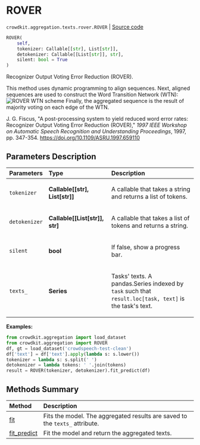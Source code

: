 # ROVER
`crowdkit.aggregation.texts.rover.ROVER` | [Source code](https://github.com/Toloka/crowd-kit/blob/v1.1.0.rc2/crowdkit/aggregation/texts/rover.py#L31)

```python
ROVER(
    self,
    tokenizer: Callable[[str], List[str]],
    detokenizer: Callable[[List[str]], str],
    silent: bool = True
)
```

Recognizer Output Voting Error Reduction (ROVER).


This method uses dynamic programming to align sequences. Next, aligned sequences are used
to construct the Word Transition Network (WTN):
![ROVER WTN scheme](https://tlk.s3.yandex.net/crowd-kit/docs/rover.png)
Finally, the aggregated sequence is the result of majority voting on each edge of the WTN.

J. G. Fiscus,
"A post-processing system to yield reduced word error rates: Recognizer Output Voting Error Reduction (ROVER),"
*1997 IEEE Workshop on Automatic Speech Recognition and Understanding Proceedings*, 1997, pp. 347-354.
<https://doi.org/10.1109/ASRU.1997.659110>

## Parameters Description

| Parameters | Type | Description |
| :----------| :----| :-----------|
`tokenizer`|**Callable\[\[str\], List\[str\]\]**|<p>A callable that takes a string and returns a list of tokens.</p>
`detokenizer`|**Callable\[\[List\[str\]\], str\]**|<p>A callable that takes a list of tokens and returns a string.</p>
`silent`|**bool**|<p>If false, show a progress bar.</p>
`texts_`|**Series**|<p>Tasks&#x27; texts. A pandas.Series indexed by `task` such that `result.loc[task, text]` is the task&#x27;s text.</p>

**Examples:**


```python
from crowdkit.aggregation import load_dataset
from crowdkit.aggregation import ROVER
df, gt = load_dataset('crowdspeech-test-clean')
df['text'] = df['text'].apply(lambda s: s.lower())
tokenizer = lambda s: s.split(' ')
detokenizer = lambda tokens: ' '.join(tokens)
result = ROVER(tokenizer, detokenizer).fit_predict(df)
```
## Methods Summary

| Method | Description |
| :------| :-----------|
[fit](crowdkit.aggregation.texts.rover.ROVER.fit.md)| Fits the model. The aggregated results are saved to the `texts_` attribute.
[fit_predict](crowdkit.aggregation.texts.rover.ROVER.fit_predict.md)| Fit the model and return the aggregated texts.
